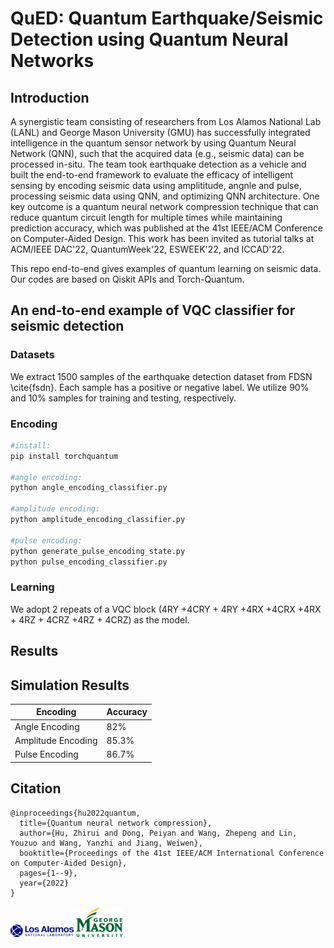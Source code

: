 # QuED: Quantum Earthquake/Seismic Detection using Quantum Neural Networks

## Introduction

A synergistic team consisting of researchers from Los Alamos National Lab (LANL) and George Mason University (GMU) has successfully integrated intelligence in the quantum sensor network by using Quantum Neural Network (QNN), such that the acquired data (e.g., seismic data) can be processed in-situ. 
The team took earthquake detection as a vehicle and built the end-to-end framework to evaluate the efficacy of intelligent sensing by encoding seismic data using amplititude, angnle and pulse, processing seismic data using QNN, and optimizing QNN architecture. One key outcome is a quantum neural network compression technique that can reduce quantum circuit length for multiple times while maintaining prediction accuracy, which was published at the 41st IEEE/ACM Conference on Computer-Aided Design. This work has been invited as tutorial talks at ACM/IEEE DAC'22, QuantumWeek'22, ESWEEK'22, and ICCAD'22.

This repo end-to-end gives examples of quantum learning on seismic data. 
Our codes are based on Qiskit APIs and Torch-Quantum.

## An end-to-end example of VQC classifier for seismic detection


### Datasets

We extract 1500 samples of the earthquake detection dataset from FDSN  \cite{fsdn}. Each sample has a positive or negative label. We utilize 90\% and 10\% samples for training and testing, respectively.

### Encoding


```bash
#install:
pip install torchquantum

#angle encoding:
python angle_encoding_classifier.py

#amplitude encoding:
python amplitude_encoding_classifier.py

#pulse encoding:
python generate_pulse_encoding_state.py
python pulse_encoding_classifier.py

```

### Learning

We adopt 2 repeats of a VQC block (4RY +4CRY + 4RY +4RX +4CRX +4RX + 4RZ + 4CRZ +4RZ + 4CRZ) as the model.

## Results

## Simulation Results

|  Encoding   | Accuracy  |
|  ----  | ----  |
| Angle Encoding  | 82% |
| Amplitude Encoding  | 85.3% |
| Pulse Encoding  | 86.7% |


<!-- ### Simulation Results -->

<!-- ### Results on IBM Quantum -->

## Citation

```
@inproceedings{hu2022quantum,
  title={Quantum neural network compression},
  author={Hu, Zhirui and Dong, Peiyan and Wang, Zhepeng and Lin, Youzuo and Wang, Yanzhi and Jiang, Weiwen},
  booktitle={Proceedings of the 41st IEEE/ACM International Conference on Computer-Aided Design},
  pages={1--9},
  year={2022}
}
```

<img decoding="async" src="logo/lanl.png" width="20%"> 
<img decoding="async" src="logo/mason.png" width="15%">


